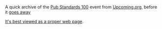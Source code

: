 <p>A quick archive of the <a href="http://upcoming.yahoo.com/event/148676/LONDON/London/Pub-Standards-100/Bricklayers-Arms-Fitzrovia/">Pub Standards 100</a> event from <a href="http://upcoming.yahoo.com">Upcoming.org</a>, before it <a href="http://ycorpblog.com/2013/04/19/355356/">goes away</p>

<p>It's best viewed as a <a href="http://dsingleton.github.io/pubstandards-100-upcoming/">proper web page</a>.</p>
